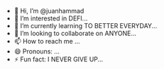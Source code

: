 - 👋 Hi, I’m @juanhammad
- 👀 I’m interested in DEFI...
- 🌱 I’m currently learning TO BETTER EVERYDAY...
- 💞️ I’m looking to collaborate on ANYONE...
- 📫 How to reach me ...
- 😄 Pronouns: ...
- ⚡ Fun fact: I NEVER GIVE UP...

<!---
juanhammad/juanhammad is a ✨ special ✨ repository because its `README.md` (this file) appears on your GitHub profile.
You can click the Preview link to take a look at your changes.
--->
